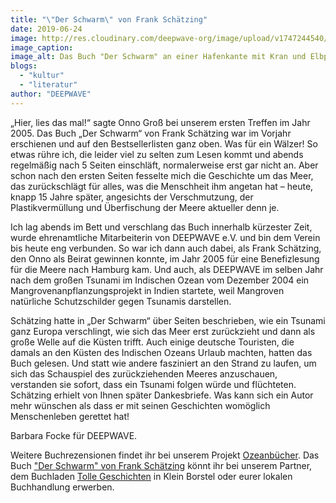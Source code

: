 ```yaml
---
title: "\"Der Schwarm\" von Frank Schätzing"
date: 2019-06-24
image: http://res.cloudinary.com/deepwave-org/image/upload/v1747244540/deepwave.org/Der_scharm_mit-elphi.jpg
image_caption:
image_alt: Das Buch "Der Schwarm" an einer Hafenkante mit Kran und Elbphilarmonie im Hintergrund
blogs: 
  - "kultur"
  - "literatur"
author: "DEEPWAVE"
---
```


„Hier, lies das mal!“ sagte Onno Groß bei unserem ersten Treffen im Jahr 2005. Das Buch „Der Schwarm“ von Frank Schätzing war im Vorjahr erschienen und auf den Bestsellerlisten ganz oben. Was für ein Wälzer! So etwas rühre ich, die leider viel zu selten zum Lesen kommt und abends regelmäßig nach 5 Seiten einschläft, normalerweise erst gar nicht an. Aber schon nach den ersten Seiten fesselte mich die Geschichte um das Meer, das zurückschlägt für alles, was die Menschheit ihm angetan hat – heute, knapp 15 Jahre später, angesichts der Verschmutzung, der Plastikvermüllung und Überfischung der Meere aktueller denn je.

Ich lag abends im Bett und verschlang das Buch innerhalb kürzester Zeit, wurde ehrenamtliche Mitarbeiterin von DEEPWAVE e.V. und bin dem Verein bis heute eng verbunden. So war ich dann auch dabei, als Frank Schätzing, den Onno als Beirat gewinnen konnte, im Jahr 2005 für eine Benefizlesung für die Meere nach Hamburg kam. Und auch, als DEEPWAVE im selben Jahr nach dem großen Tsunami im Indischen Ozean vom Dezember 2004 ein Mangrovenanpflanzungsprojekt in Indien startete, weil Mangroven natürliche Schutzschilder gegen Tsunamis darstellen.

Schätzing hatte in „Der Schwarm“ über Seiten beschrieben, wie ein Tsunami ganz Europa verschlingt, wie sich das Meer erst zurückzieht und dann als große Welle auf die Küsten trifft. Auch einige deutsche Touristen, die damals an den Küsten des Indischen Ozeans Urlaub machten, hatten das Buch gelesen. Und statt wie andere fasziniert an den Strand zu laufen, um sich das Schauspiel des zurückziehenden Meeres anzuschauen, verstanden sie sofort, dass ein Tsunami folgen würde und flüchteten. Schätzing erhielt von Ihnen später Dankesbriefe. Was kann sich ein Autor mehr wünschen als dass er mit seinen Geschichten womöglich Menschenleben gerettet hat!

Barbara Focke für DEEPWAVE.

Weitere Buchrezensionen findet ihr bei unserem Projekt [Ozeanbücher](http://www.deepwave.org/ozeanbuecher/). Das Buch ["Der Schwarm" von Frank Schätzing](https://www.buecherinkleinborstel.de/shop/item/9783596164530/der-schwarm-von-frank-schatzing-kartoniertes-buch) könnt ihr bei unserem Partner, dem Buchladen [Tolle Geschichten](https://www.buecherinkleinborstel.de/) in Klein Borstel oder eurer lokalen Buchhandlung erwerben.
